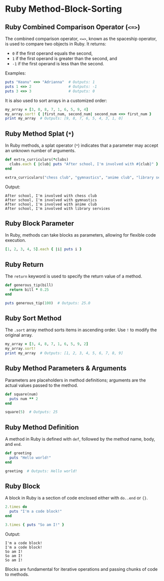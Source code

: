 # Ruby Method-Block-Sorting

## Ruby Combined Comparison Operator (`<=>`)
The combined comparison operator, `<=>`, known as the spaceship operator, is used to compare two objects in Ruby. It returns:
- `0` if the first operand equals the second,
- `1` if the first operand is greater than the second, and
- `-1` if the first operand is less than the second.

Examples:
```ruby
puts "Keanu" <=> "Adrianna"  # Outputs: 1
puts 1 <=> 2                 # Outputs: -1
puts 3 <=> 3                 # Outputs: 0
```

It is also used to sort arrays in a customized order:
```ruby
my_array = [3, 0, 8, 7, 1, 6, 5, 9, 4]
my_array.sort! { |first_num, second_num| second_num <=> first_num }
print my_array  # Outputs: [9, 8, 7, 6, 5, 4, 3, 1, 0]
```

## Ruby Method Splat (`*`)
In Ruby methods, a splat operator (`*`) indicates that a parameter may accept an unknown number of arguments.
```ruby
def extra_curriculars(*clubs)
  clubs.each { |club| puts "After school, I'm involved with #{club}" }
end

extra_curriculars("chess club", "gymnastics", "anime club", "library services")
```
Output:
```
After school, I'm involved with chess club
After school, I'm involved with gymnastics
After school, I'm involved with anime club
After school, I'm involved with library services
```

## Ruby Block Parameter
In Ruby, methods can take blocks as parameters, allowing for flexible code execution.
```ruby
[1, 2, 3, 4, 5].each { |i| puts i }
```

## Ruby Return
The `return` keyword is used to specify the return value of a method.
```ruby
def generous_tip(bill)
  return bill * 0.25
end

puts generous_tip(100)  # Outputs: 25.0
```

## Ruby Sort Method
The `.sort` array method sorts items in ascending order. Use `!` to modify the original array.
```ruby
my_array = [3, 4, 8, 7, 1, 6, 5, 9, 2]
my_array.sort!
print my_array  # Outputs: [1, 2, 3, 4, 5, 6, 7, 8, 9]
```

## Ruby Method Parameters & Arguments
Parameters are placeholders in method definitions; arguments are the actual values passed to the method.
```ruby
def square(num)
  puts num ** 2
end

square(5)  # Outputs: 25
```

## Ruby Method Definition
A method in Ruby is defined with `def`, followed by the method name, body, and `end`.
```ruby
def greeting
  puts "Hello world!"
end

greeting  # Outputs: Hello world!
```

## Ruby Block
A block in Ruby is a section of code enclosed either with `do..end` or `{}`.
```ruby
2.times do
  puts "I'm a code block!"
end  

3.times { puts "So am I!" }
```
Output:
```
I'm a code block!
I'm a code block!
So am I!
So am I!
So am I!
```
Blocks are fundamental for iterative operations and passing chunks of code to methods.
